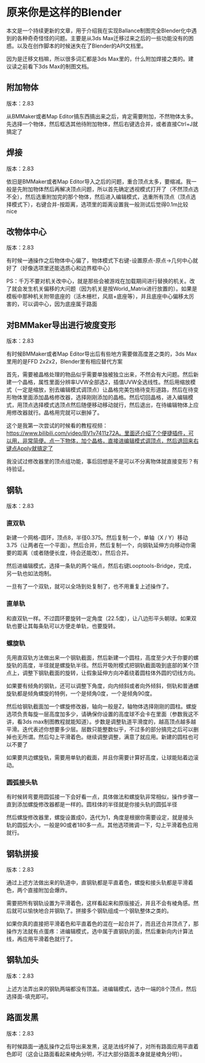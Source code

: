 # 原来你是这样的Blender

本文是一个持续更新的文章，用于介绍我在实现Ballance制图完全Blender化中遇到的各种奇奇怪怪的问题。主要是从3ds Max迁移过来之后的一些功能没有的困惑。以及在创作脚本的时候迷失在了Blender的API文档里。

因为是迁移文档嘛，所以很多词汇都是3ds Max里的，什么附加焊接之类的。建议读之前看下3ds Max的制图文档。

## 附加物体

版本：2.83

从BMMaker或者Map Editor搞东西搞出来之后，肯定需要附加，不然物体太多。先选择一个物体，然后框选其他待附加物体，然后右键选合并，或者直接Ctrl+J就搞定了

## 焊接

版本：2.83

依旧是BMMaker或者Map Editor导入之后的问题，重合顶点太多，要缩减。我一般是先附加物体然后再解决顶点问题，所以首先确定透视模式打开了（不然顶点选不全），然后选重附加完的那个物体，然后进入编辑模式，选重所有顶点（顶点选择模式下），右键合并-按距离，选项里的距离设置我一般测试后觉得0.1m比较nice

## 改物体中心

版本：2.83

有时候一通操作之后物体中心偏了，物体模式下右键-设置原点-原点->几何中心就好了（好像选项里还能选质心和边界框中心）

PS：千万不要对机关改中心，就是那些会被游戏在加载期间进行替换的机关。改了就会发生机关偏移的大问题（因为机关是按World_Matrix进行放置的）。如果是模板中那种机关附带底座的（活木栅栏，风扇+底座等），并且底座中心偏移太厉害的，可以调中心，因为底座属于路面

## 对BMMaker导出进行坡度变形

版本：2.83

有时候BMMaker或者Map Editor导出后有些地方需要做高度差之类的，3ds Max里用的是FFD 2x2x2，Blender里有相应替代方案

首先，需要被晶格处理的物品似乎需要单独被独立出来，不然会有大问题。然后新建一个晶格，属性里面分辨率UVW全部选2，插值UVW全选线性。然后用缩放模式（一定是缩放，别去编辑模式调顶点）让晶格完美包络待变形道路，然后在待变形物体里面添加晶格修改器，选择刚刚添加的晶格。然后切回晶格，进入编辑模式，用顶点选择模式选顶点然后随便移动移动就行，然后退出，在待编辑物体上应用修改器就行。晶格用完就可以删掉了。

这个是我第一次尝试的时候看的教程视频：https://www.bilibili.com/video/BV1v7411z72A。里面还介绍了个便捷插件，可以用，非常简便。点一下物体，加个晶格，直接进编辑模式调顶点，然后退回来右键点Apply就搞定了

我没试过修改器里的顶点组功能，事后回想是不是可以不分离物体就直接变形？有待验证。

## 钢轨

版本：2.83

### 直双轨

新建一个网格-圆环，顶点8，半径0.375。然后复制一个，单轴（X / Y）移动3.75（让两者在一个平面）。然后合并，然后复制一个，向钢轨延伸方向移动你需要的距离（或者随便长度，待会还能改）。然后合并。

然后进编辑模式，选择一条轨的两个端点，然后右键Looptools-Bridge，完成，另一轨也如法炮制。

一旦有了一个双轨，就可以全场到处复制了，也不用重复上述操作了。

### 直单轨

和直双轨一样。不过圆环要旋转一定角度（22.5度），让八边形平头朝球。如果双轨也要让其每条轨可以方便走单轨，也要旋转。

### 螺旋轨

先用直双轨方法做出来一个钢轨截面，然后新建一个圆柱，高度至少大于你要的螺旋轨的高度，半径就是螺旋轨半径。然后开吸附模式把钢轨截面吸到底部的某个顶点上，调整下钢轨截面的旋转，让假象延伸方向冲着绕着圆柱体外圆的切线方向。

如果要有倾角的钢轨，还可以调整下角度，向内倾斜或者向外倾斜，侧轨和普通螺旋轨都是倾角螺旋的特例，一个是倾角0度，一个是倾角90度。

然后给钢轨截面加一个螺旋修改器，轴向一般是Z，轴物体选择刚刚的圆柱。螺旋选项负责每旋一层高度加多少，请确保你设置的高度球不会卡在里面（参数我这不讲，看3ds max制图教程就能知道）。步数是调整轨道平滑度的，越高顶点越多越平滑。迭代表述你想要多少层。层数只能整数似乎，不过多的部分搞完之后可以删掉也无所谓。然后勾上平滑着色。继续调整调整，满意了就应用。新建的圆柱也可以不要了

如果要共边螺旋轨，需要用单轨的截面，并且你需要计算好高度，让球能贴着边滚动。

### 圆弧接头轨

有时候转弯要用圆弧接一下会好看一点，具体做法和螺旋轨非常相似，操作步骤一直到添加螺旋修改器都是一样的。圆柱体的半径就是你接头轨的圆弧半径

然后螺旋修改器里，螺旋设置成0，迭代为1，角度是根据你需要设定，就是接头轨的圆弧大小，一般是90或者180多一点。其他选项微调一下，勾上平滑着色应用就行。

## 钢轨拼接

版本：2.83

通过上述方法做出来的轨道中，直钢轨都是平直着色，螺旋和接头轨都是平滑着色，两个直接附加会爆炸。

需要把所有钢轨设置为平滑着色，这样看起来和原版接近，并且不会有棱角感。然后就可以愉快地合并钢轨了。拼接多个钢轨组成一个钢轨整体之类的。

如果你真的直接把平滑着色和平直着色的混在一起合并了，而且还合并顶点了，那操作方法就有点蛋疼：进编辑模式，选中属于直钢轨的面，然后重新向内计算法线，再应用平滑着色就行了。

## 钢轨加头

版本：2.83

上述方法弄出来的钢轨两端都没有顶盖。进编辑模式，选中一端的8个顶点，然后选择面-填充即可。

## 路面发黑

版本：2.83

有时候路面一通乱操作之后导出来发黑，这是法线坏掉了，对所有路面应用平直着色即可（这会让路面看起来棱角分明，不过大部分路面本身就是棱角分明）。
